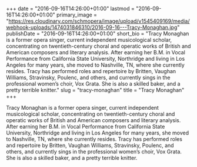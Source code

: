 +++
date = "2016-09-16T14:26:00+01:00"
lastmod = "2016-09-16T14:26:00+01:00"
primary_image = "https://res.cloudinary.com/schmopera/image/upload/v1545409169/media/webhook-uploads/1474031846310/2016-09-16---Tracy-Monaghan.jpg"
publishDate = "2016-09-16T14:26:00+01:00"
short_bio = "Tracy Monaghan is a former opera singer, current independent musicological scholar, concentrating on twentieth-century choral and operatic works of British and American composers and literary analysis.  After earning her B.M. in Vocal Performance from California State University, Northridge and living in Los Angeles for many years, she moved to Nashville, TN, where she currently resides.  Tracy has performed roles and repertoire by Britten, Vaughan Williams, Stravinsky, Poulenc, and others, and currently sings in the professional women’s choir, Vox Grata.  She is also a skilled baker, and a pretty terrible knitter."
slug = "tracy-monaghan"
title = "Tracy Monaghan"
+++

Tracy Monaghan is a former opera singer, current independent musicological scholar, concentrating on twentieth-century choral and operatic works of British and American composers and literary analysis.  After earning her B.M. in Vocal Performance from California State University, Northridge and living in Los Angeles for many years, she moved to Nashville, TN, where she currently resides.  Tracy has performed roles and repertoire by Britten, Vaughan Williams, Stravinsky, Poulenc, and others, and currently sings in the professional women’s choir, Vox Grata.  She is also a skilled baker, and a pretty terrible knitter.

